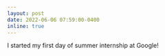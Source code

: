 ```yaml
---
layout: post
date: 2022-06-06 07:59:00-0400
inline: true
---
```


I started my first day of summer internship at Google!